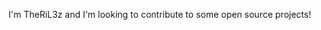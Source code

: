 I'm TheRiL3z and I'm looking to contribute to some open source projects!

<!---
TheRiL3z/TheRiL3z is a ✨ special ✨ repository because its `README.md` (this file) appears on your GitHub profile.
You can click the Preview link to take a look at your changes.
--->

